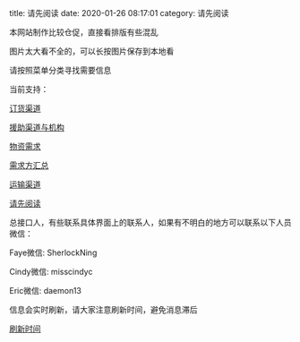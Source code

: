 title: 请先阅读
date: 2020-01-26 08:17:01
category: 请先阅读

本网站制作比较仓促，直接看排版有些混乱

图片太大看不全的，可以长按图片保存到本地看

请按照菜单分类寻找需要信息

当前支持：

[订货渠道](/category/ding-huo-qu-dao.html)

[援助渠道与机构](/category/juan-zhu-qu-dao-yu-ji-gou.html)

[物资需求](/category/wu-zi-xu-qiu.html)

[需求方汇总](/category/xu-qiu-fang-hui-zong.html)

[运输渠道](/category/yun-shu.html)

[请先阅读](/category/qing-xian-yue-du.html)

总接口人，有些联系具体界面上的联系人，如果有不明白的地方可以联系以下人员微信：

Faye微信: SherlockNing

Cindy微信: misscindyc

Eric微信: daemon13

信息会实时刷新，请大家注意刷新时间，避免消息滞后

[刷新时间](/ben-wen-dang-geng-xin-shi-jian.html)


